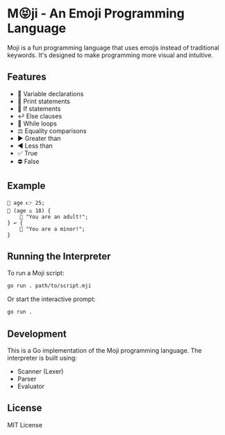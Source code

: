 # M😝ji - An Emoji Programming Language

Moji is a fun programming language that uses emojis instead of traditional keywords. It's designed to make programming more visual and intuitive.

## Features

- 🎁 Variable declarations
- 📢 Print statements
- 🔀 If statements
- ↩️ Else clauses
- 🔄 While loops
- ⚖️ Equality comparisons
- ▶️ Greater than
- ◀️ Less than
- ✅ True
- ⛔️ False

## Example

```lox
🎁 age 👉 25;
🔀 (age ⚖️ 18) {
    📢 "You are an adult!";
} ↩️ {
    📢 "You are a minor!";
}
```

## Running the Interpreter

To run a Moji script:

```bash
go run . path/to/script.mji
```

Or start the interactive prompt:

```bash
go run .
```

## Development

This is a Go implementation of the Moji programming language. The interpreter is built using:

- Scanner (Lexer)
- Parser
- Evaluator

## License

MIT License
